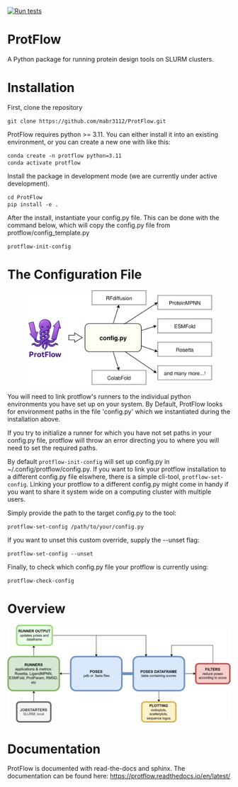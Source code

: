 [![Run tests](https://github.com/mabr3112/ProtFlow/actions/workflows/pytest.yaml/badge.svg?branch=master)](https://github.com/mabr3112/ProtFlow/actions/workflows/pytest.yaml)

# ProtFlow
A Python package for running protein design tools on SLURM clusters.

# Installation
First, clone the repository

```
git clone https://github.com/mabr3112/ProtFlow.git
```

ProtFlow requires python >= 3.11. You can either install it into an existing environment, or you can create a new one with like this:

```
conda create -n protflow python=3.11
conda activate protflow
```

Install the package in development mode (we are currently under active development).

```
cd ProtFlow
pip install -e .
```

After the install, instantiate your config.py file. This can be done with the command below, which will copy the config.py file from protflow/config_template.py

```
protflow-init-config
```

# The Configuration File
<p align="center">
    <img src="assets/protflow_config_v2.drawio.png" alt="ProtFlow config.py file" width="420">
</p>
You will need to link protflow's runners to the individual python environments you have set up on your system. By Default, ProtFlow looks for environment paths in the file 'config.py' which we instantiated during the installation above.

If you try to initialize a runner for which you have not set paths in your config.py file, protflow will throw an error directing you to where you will need to set the required paths.

By default ``protflow-init-config`` will set up config.py in ~/.config/protflow/config.py.
If you want to link your protflow installation to a different config.py file elswhere, there is a simple cli-tool, ``protflow-set-config``.
Linking your protflow to a different config.py might come in handy if you want to share it system wide on a computing cluster with multiple users.

Simply provide the path to the target config.py to the tool:
```
protflow-set-config /path/to/your/config.py
```

If you want to unset this custom override, supply the --unset flag:
```
protflow-set-config --unset
```

Finally, to check which config.py file your protflow is currently using:
```
protflow-check-config
```


# Overview
<p align="center">
    <img src="assets/ProtFlow_organigram_v1.png" alt="ProtFlow Organigram" width="680">
</p>


# Documentation
ProtFlow is documented with read-the-docs and sphinx. The documentation can be found here:
https://protflow.readthedocs.io/en/latest/
